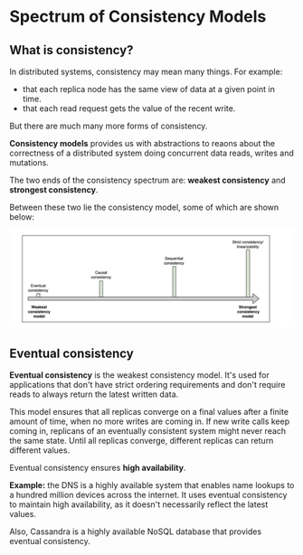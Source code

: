 # Spectrum of Consistency Models

## What is consistency?

In distributed systems, consistency may mean many things. For example:

- that each replica node has the same view of data at a given point in time.
- that each read request gets the value of the recent write.

But there are much many more forms of consistency.

**Consistency models** provides us with abstractions to reaons about the correctness of a distributed system doing concurrent data reads, writes and mutations.

The two ends of the consistency spectrum are: **weakest consistency** and **strongest consistency**.

Between these two lie the consistency model, some of which are shown below:

![](2024-09-26-08-11-35.png)

## Eventual consistency

**Eventual consistency** is the weakest consistency model. It's used for applications that don't have strict ordering requirements and don't require reads to always return the latest written data.

This model ensures that all replicas converge on a final values after a finite amount of time, when no more writes are coming in. If new write calls keep coming in, replicans of an eventually consistent system might never reach the same state. Until all replicas converge, different replicas can return different values.

Eventual consistency ensures **high availability**.

**Example:** the DNS is a highly available system that enables name lookups to a hundred million devices across the internet. It uses eventual consistency to maintain high availability, as it doesn't necessarily reflect the latest values.

Also, Cassandra is a highly available NoSQL database that provides eventual consistency.

